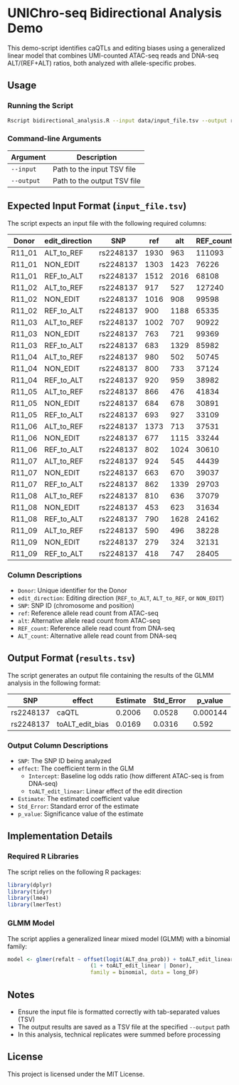 # UNIChro-seq Bidirectional Analysis Demo

This demo-script identifies caQTLs and editing biases using a generalized linear model that combines UMI-counted ATAC-seq reads and DNA-seq ALT/(REF+ALT) ratios, both analyzed with allele-specific probes.

## Usage

### Running the Script
```bash
Rscript bidirectional_analysis.R --input data/input_file.tsv --output results/glm_results.tsv
```

### Command-line Arguments
| Argument | Description |
|----------|-------------|
| `--input` | Path to the input TSV file |
| `--output` | Path to the output TSV file |

## Expected Input Format (`input_file.tsv`)
The script expects an input file with the following required columns:

| Donor | edit_direction | SNP | ref | alt | REF_count | ALT_count |
|--------|---------------|-----|-----|-----|-----------|-----------| 
| R11_01 | ALT_to_REF | rs2248137 | 1930 | 963 | 111093 | 51338 |
| R11_01 | NON_EDIT | rs2248137 | 1303 | 1423 | 76226 | 57463 |
| R11_01 | REF_to_ALT | rs2248137 | 1512 | 2016 | 68108 | 74336 |
| R11_02 | ALT_to_REF | rs2248137 | 917 | 527 | 127240 | 55054 |
| R11_02 | NON_EDIT | rs2248137 | 1016 | 908 | 99598 | 83489 |
| R11_02 | REF_to_ALT | rs2248137 | 900 | 1188 | 65335 | 71255 |
| R11_03 | ALT_to_REF | rs2248137 | 1002 | 707 | 90922 | 46997 |
| R11_03 | NON_EDIT | rs2248137 | 763 | 721 | 99369 | 75986 |
| R11_03 | REF_to_ALT | rs2248137 | 683 | 1329 | 85982 | 76401 |
| R11_04 | ALT_to_REF | rs2248137 | 980 | 502 | 50745 | 25753 |
| R11_04 | NON_EDIT | rs2248137 | 800 | 733 | 37124 | 34223 |
| R11_04 | REF_to_ALT | rs2248137 | 920 | 959 | 38982 | 52319 |
| R11_05 | ALT_to_REF | rs2248137 | 866 | 476 | 41834 | 22113 |
| R11_05 | NON_EDIT | rs2248137 | 684 | 678 | 30891 | 29560 |
| R11_05 | REF_to_ALT | rs2248137 | 693 | 927 | 33109 | 42735 |
| R11_06 | ALT_to_REF | rs2248137 | 1373 | 713 | 37531 | 19821 |
| R11_06 | NON_EDIT | rs2248137 | 677 | 1115 | 33244 | 31417 |
| R11_06 | REF_to_ALT | rs2248137 | 802 | 1024 | 30610 | 39797 |
| R11_07 | ALT_to_REF | rs2248137 | 924 | 545 | 44439 | 22701 |
| R11_07 | NON_EDIT | rs2248137 | 663 | 670 | 39037 | 35905 |
| R11_07 | REF_to_ALT | rs2248137 | 862 | 1339 | 29703 | 39208 |
| R11_08 | ALT_to_REF | rs2248137 | 810 | 636 | 37079 | 20072 |
| R11_08 | NON_EDIT | rs2248137 | 453 | 623 | 31634 | 29393 |
| R11_08 | REF_to_ALT | rs2248137 | 790 | 1628 | 24162 | 33027 |
| R11_09 | ALT_to_REF | rs2248137 | 590 | 496 | 38228 | 21528 |
| R11_09 | NON_EDIT | rs2248137 | 279 | 324 | 32131 | 29908 |
| R11_09 | REF_to_ALT | rs2248137 | 418 | 747 | 28405 | 36058 |

### Column Descriptions
* `Donor`: Unique identifier for the Donor
* `edit_direction`: Editing direction (`REF_to_ALT`, `ALT_to_REF`, or `NON_EDIT`)
* `SNP`: SNP ID (chromosome and position)
* `ref`: Reference allele read count from ATAC-seq
* `alt`: Alternative allele read count from ATAC-seq
* `REF_count`: Reference allele read count from DNA-seq
* `ALT_count`: Alternative allele read count from DNA-seq

## Output Format (`results.tsv`)
The script generates an output file containing the results of the GLMM analysis in the following format:

| SNP | effect | Estimate | Std_Error | p_value |
|-----|---------|-----------|------------|----------|
| rs2248137 | caQTL | 0.2006 | 0.0528 | 0.000144 |
| rs2248137 | toALT_edit_bias | 0.0169 | 0.0316 | 0.592 |

### Output Column Descriptions
* `SNP`: The SNP ID being analyzed
* `effect`: The coefficient term in the GLM
  * `Intercept`: Baseline log odds ratio (how different ATAC-seq is from DNA-seq)
  * `toALT_edit_linear`: Linear effect of the edit direction
* `Estimate`: The estimated coefficient value
* `Std_Error`: Standard error of the estimate
* `p_value`: Significance value of the estimate

## Implementation Details

### Required R Libraries
The script relies on the following R packages:

```R
library(dplyr)
library(tidyr)
library(lme4)
library(lmerTest)
```

### GLMM Model
The script applies a generalized linear mixed model (GLMM) with a binomial family:

```R
model <- glmer(refalt ~ offset(logit(ALT_dna_prob)) + toALT_edit_linear + 
                          (1 + toALT_edit_linear | Donor),
                          family = binomial, data = long_DF)
```

## Notes
* Ensure the input file is formatted correctly with tab-separated values (TSV)
* The output results are saved as a TSV file at the specified `--output` path
* In this analysis, technical replicates were summed before processing

## License
This project is licensed under the MIT License.
